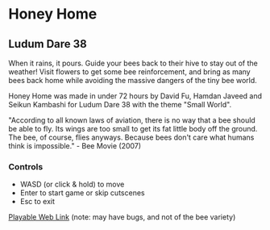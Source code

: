 # Honey Home
## Ludum Dare 38

When it rains, it pours. Guide your bees back to their hive to stay out of the weather! Visit flowers to get some bee reinforcement, and bring as many bees back home while avoiding the massive dangers of the tiny bee world.

Honey Home was made in under 72 hours by David Fu, Hamdan Javeed and Seikun Kambashi for Ludum Dare 38 with the theme "Small World".

"According to all known laws of aviation, there is no way that a bee should be able to fly. Its wings are too small to get its fat little body off the ground. The bee, of course, flies anyways. Because bees don't care what humans think is impossible." - Bee Movie (2007)

### Controls
- WASD (or click & hold) to move
- Enter to start game or skip cutscenes
- Esc to exit

[Playable Web Link](http://dvdfu.net/ld38/) (note: may have bugs, and not of the bee variety)

